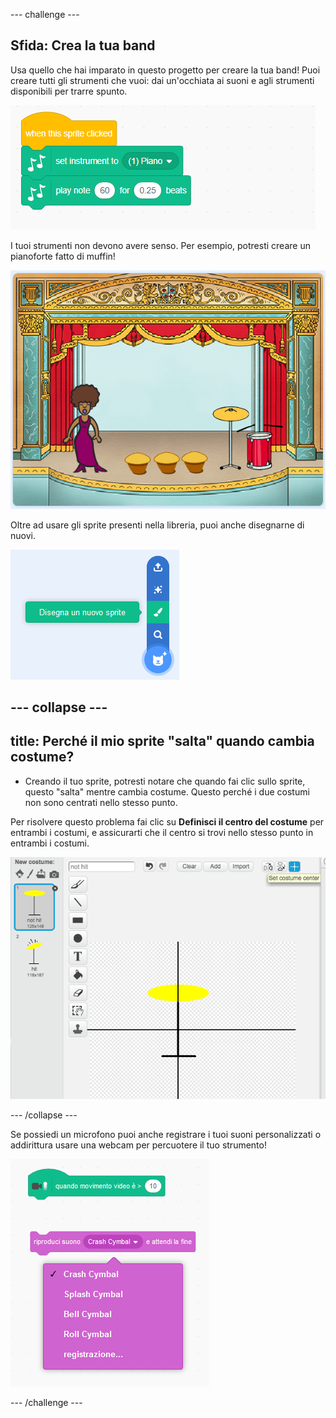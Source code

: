 --- challenge ---

## Sfida: Crea la tua band

Usa quello che hai imparato in questo progetto per creare la tua band! Puoi creare tutti gli strumenti che vuoi: dai un'occhiata ai suoni e agli strumenti disponibili per trarre spunto.

![screenshot](images/band-ideas.png)

I tuoi strumenti non devono avere senso. Per esempio, potresti creare un pianoforte fatto di muffin!

![screenshot](images/band-piano.png)

Oltre ad usare gli sprite presenti nella libreria, puoi anche disegnarne di nuovi.

![screenshot](images/band-draw.png)

--- collapse ---
---
title: Perché il mio sprite "salta" quando cambia costume?
---

+ Creando il tuo sprite, potresti notare che quando fai clic sullo sprite, questo "salta" mentre cambia costume. Questo perché i due costumi non sono centrati nello stesso punto.

Per risolvere questo problema fai clic su **Definisci il centro del costume** per entrambi i costumi, e assicurarti che il centro si trovi nello stesso punto in entrambi i costumi.

![screenshot](images/band-center.png)

--- /collapse ---

Se possiedi un microfono puoi anche registrare i tuoi suoni personalizzati o addirittura usare una webcam per percuotere il tuo strumento!

![screenshot](images/band-io.png)

--- /challenge ---